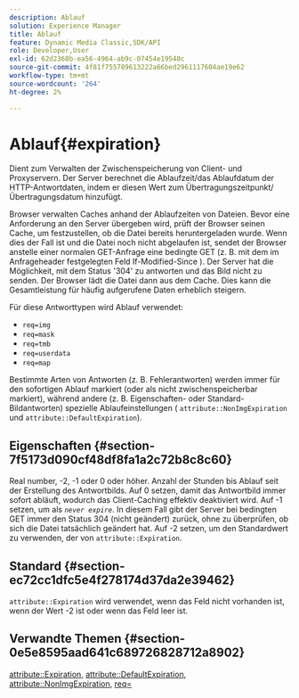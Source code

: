 ```yaml
---
description: Ablauf
solution: Experience Manager
title: Ablauf
feature: Dynamic Media Classic,SDK/API
role: Developer,User
exl-id: 62d2368b-ea56-4964-ab9c-07454e19540c
source-git-commit: 4f81f755789613222a66bed2961117604ae19e62
workflow-type: tm+mt
source-wordcount: '264'
ht-degree: 2%

---
```


# Ablauf{#expiration}

Dient zum Verwalten der Zwischenspeicherung von Client- und Proxyservern. Der Server berechnet die Ablaufzeit/das Ablaufdatum der HTTP-Antwortdaten, indem er diesen Wert zum Übertragungszeitpunkt/Übertragungsdatum hinzufügt.

Browser verwalten Caches anhand der Ablaufzeiten von Dateien. Bevor eine Anforderung an den Server übergeben wird, prüft der Browser seinen Cache, um festzustellen, ob die Datei bereits heruntergeladen wurde. Wenn dies der Fall ist und die Datei noch nicht abgelaufen ist, sendet der Browser anstelle einer normalen GET-Anfrage eine bedingte GET (z. B. mit dem im Anfrageheader festgelegten Feld If-Modified-Since ). Der Server hat die Möglichkeit, mit dem Status &#39;304&#39; zu antworten und das Bild nicht zu senden. Der Browser lädt die Datei dann aus dem Cache. Dies kann die Gesamtleistung für häufig aufgerufene Daten erheblich steigern.

Für diese Antworttypen wird Ablauf verwendet:

* `req=img`
* `req=mask`
* `req=tmb`
* `req=userdata`
* `req=map`

Bestimmte Arten von Antworten (z. B. Fehlerantworten) werden immer für den sofortigen Ablauf markiert (oder als nicht zwischenspeicherbar markiert), während andere (z. B. Eigenschaften- oder Standard-Bildantworten) spezielle Ablaufeinstellungen ( `attribute::NonImgExpiration` und `attribute::DefaultExpiration`).

## Eigenschaften {#section-7f5173d090cf48df8fa1a2c72b8c8c60}

Real number, -2, -1 oder 0 oder höher. Anzahl der Stunden bis Ablauf seit der Erstellung des Antwortbilds. Auf 0 setzen, damit das Antwortbild immer sofort abläuft, wodurch das Client-Caching effektiv deaktiviert wird. Auf -1 setzen, um als *`never expire`*. In diesem Fall gibt der Server bei bedingten GET immer den Status 304 (nicht geändert) zurück, ohne zu überprüfen, ob sich die Datei tatsächlich geändert hat. Auf -2 setzen, um den Standardwert zu verwenden, der von `attribute::Expiration`.

## Standard {#section-ec72cc1dfc5e4f278174d37da2e39462}

`attribute::Expiration` wird verwendet, wenn das Feld nicht vorhanden ist, wenn der Wert -2 ist oder wenn das Feld leer ist.

## Verwandte Themen {#section-0e5e8595aad641c689726828712a8902}

[attribute::Expiration](../../../../../../is-api/image-catalog/image-serving-api-ref/c-image-catalog-reference/c-attributes-reference/r-expiration.md#reference-a0bf4686425d4e00b8014c4950fb62b7), [attribute::DefaultExpiration](../../../../../../is-api/image-catalog/image-serving-api-ref/c-image-catalog-reference/c-attributes-reference/r-defaultexpiration.md#reference-0526166fab654fceb243b75d1ea4f0cf), [attribute::NonImgExpiration](../../../../../../is-api/image-catalog/image-serving-api-ref/c-image-catalog-reference/c-attributes-reference/r-nonimgexpiration.md#reference-a8066cd0d24b4ea98100ade4821f1f9d), [req=](../../../../../../is-api/http-ref/image-serving-api-ref/c-http-protocol-reference/c-command-reference/r-req/r-req.md#reference-907cdb4a97034db7ad94695f25552e76)
